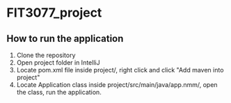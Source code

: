 # FIT3077_project
## How to run the application
1. Clone the repository
2. Open project folder in IntelliJ
3. Locate pom.xml file inside project/, right click and click "Add maven into project"
4. Locate Application class inside project/src/main/java/app.nmm/, open the class, run the application.

